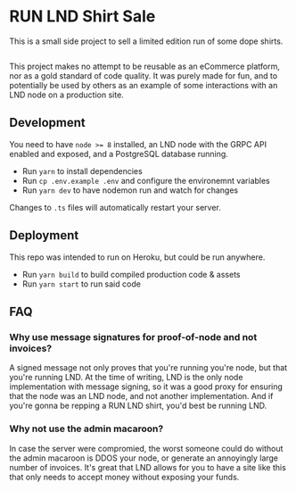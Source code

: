 # RUN LND Shirt Sale

This is a small side project to sell a limited edition run of some dope shirts.

![]()

This project makes no attempt to be reusable as an eCommerce platform, nor as a
gold standard of code quality. It was purely made for fun, and to potentially
be used by others as an example of some interactions with an LND node on a
production site.

## Development

You need to have `node >= 8` installed, an LND node with the GRPC API enabled
and exposed, and a PostgreSQL database running.

* Run `yarn` to install dependencies
* Run `cp .env.example .env` and configure the environemnt variables
* Run `yarn dev` to have nodemon run and watch for changes

Changes to `.ts` files will automatically restart your server.

## Deployment

This repo was intended to run on Heroku, but could be run anywhere.

* Run `yarn build` to build compiled production code & assets
* Run `yarn start` to run said code

## FAQ

### Why use message signatures for proof-of-node and not invoices?

A signed message not only proves that you're running you're node, but that
you're running LND. At the time of writing, LND is the only node implementation
with message signing, so it was a good proxy for ensuring that the node was an
LND node, and not another implementation. And if you're gonna be repping a RUN
LND shirt, you'd best be running LND.

### Why not use the admin macaroon?

In case the server were compromied, the worst someone could do without the
admin macaroon is DDOS your node, or generate an annoyingly large number of
invoices. It's great that LND allows for you to have a site like this that
only needs to accept money without exposing your funds.
